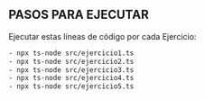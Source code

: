 ## PASOS PARA EJECUTAR

Ejecutar estas líneas de código por cada Ejercicio:
```bash
- npx ts-node src/ejercicio1.ts
- npx ts-node src/ejercicio2.ts
- npx ts-node src/ejercicio3.ts
- npx ts-node src/ejercicio4.ts
- npx ts-node src/ejercicio5.ts
```